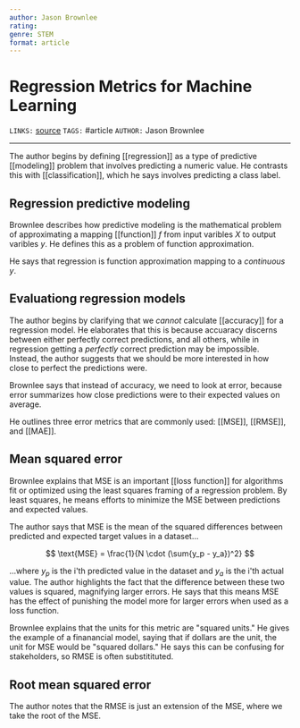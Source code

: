 ```yaml
---
author: Jason Brownlee
rating:  
genre: STEM
format: article
---
```

# Regression Metrics for Machine Learning
`LINKS:` [source](https://machinelearningmastery.com/regression-metrics-for-machine-learning/)
`TAGS:` #article 
`AUTHOR:` Jason Brownlee

---
The author begins by defining [[regression]] as a type of predictive [[modeling]] problem that involves predicting a numeric value. He contrasts this with [[classification]], which he says involves predicting a class label. 

## Regression predictive modeling
Brownlee describes how predictive modeling is the mathematical problem of approximating a mapping [[function]] $f$ from input varibles $X$ to output varibles $y$. He defines this as a problem of function approximation. 

He says that regression is function approximation mapping to a *continuous* $y$. 

## Evaluationg regression models
The author begins by clarifying that we *cannot* calculate [[accuracy]] for a regression model. He elaborates that this is because accuaracy discerns between either perfectly correct predictions, and all others, while in regression getting a *perfectly* correct prediction may be impossible. Instead, the author suggests that we should be more interested in how close to perfect the predictions were. 

Brownlee says that instead of accuracy, we need to look at error, because error summarizes how close predictions were to their expected values on average. 

He outlines three error metrics that are commonly used: [[MSE]], [[RMSE]], and [[MAE]]. 

## Mean squared error
Brownlee explains that MSE is an important [[loss function]] for algorithms fit or optimized using the least squares framing of a regression problem. By least squares, he means efforts to minimize the MSE between predictions and expected values. 

The author says that MSE is the mean of the squared differences between predicted and expected target values in a dataset...

$$
\text{MSE} = \frac{1}{N \cdot (\sum{y_p - y_a})^2}
$$

...where $y_p$ is the i'th predicted value in the dataset and $y_a$ is the i'th actual value. The author highlights the fact that the difference between these two values is squared, magnifying larger errors. He says that this means MSE has the effect of punishing the model more for larger errors when used as a loss function. 

Brownlee explains that the units for this metric are "squared units." He gives the example of a finanancial model, saying that if dollars are the unit, the unit for MSE would be "squared dollars." He says this can be confusing for stakeholders, so RMSE is often substitituted.

## Root mean squared error
The author notes that the RMSE is just an extension of the MSE, where we take the root of the MSE. 